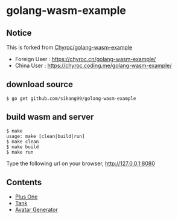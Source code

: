 # golang-wasm-example

## Notice
This is forked from [Chyroc/golang-wasm-example](https://github.com/Chyroc/golang-wasm-example)

- Foreign User : https://chyroc.cn/golang-wasm-example/
- China User : https://chyroc.coding.me/golang-wasm-example/

## download source
```
$ go get github.com/sikang99/golang-wasm-example
```

## build wasm and server
```
$ make 
usage: make [clean|build|run]
$ make clean
$ make build
$ make run
```

Type the following url on your browser, http://127.0.0.1:8080 

## Contents

- [Plus One](https://chyroc.cn/golang-wasm-example/plus-one/)
- [Tank](https://chyroc.cn/golang-wasm-example/tank/)
- [Avatar Generator](http://chyroc.cn/golang-wasm-example/generate_avatar/)
